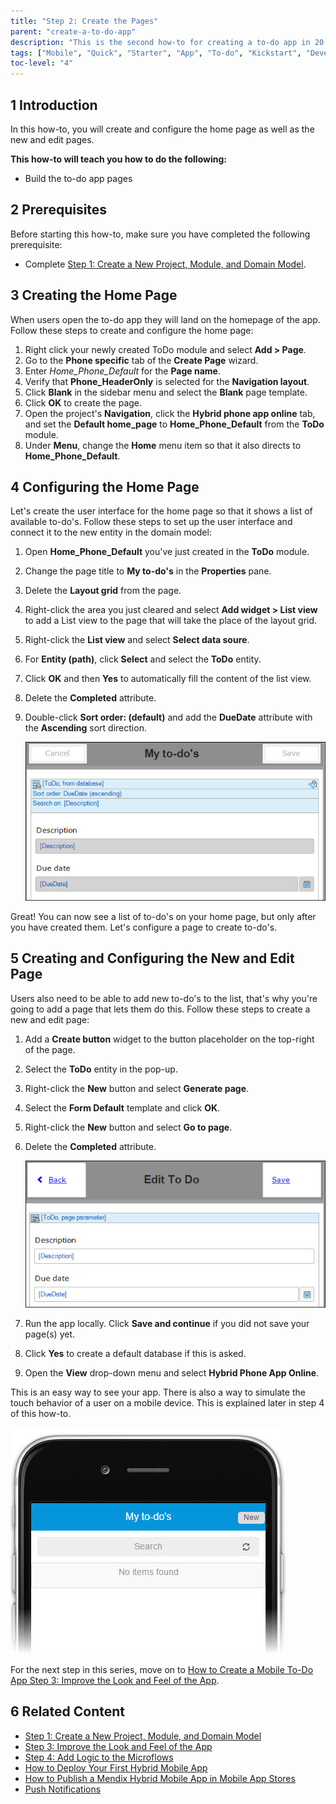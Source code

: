 ```yaml
---
title: "Step 2: Create the Pages"
parent: "create-a-to-do-app"
description: "This is the second how-to for creating a to-do app in 20 minutes using the Mendix Mobile Quick Starter app."
tags: ["Mobile", "Quick", "Starter", "App", "To-do", "Kickstart", "Development"]
toc-level: "4"
---
```


## 1 Introduction

In this how-to, you will create and configure the home page as well as the new and edit pages.

**This how-to will teach you how to do the following:**

* Build the to-do app pages

## 2 Prerequisites

Before starting this how-to, make sure you have completed the following prerequisite:

* Complete [Step 1: Create a New Project, Module, and Domain Model](create-a-to-do-app-1).

## 3 Creating the Home Page

When users open the to-do app they will land on the homepage of the app. Follow these steps to create and configure the home page:

1. Right click your newly created ToDo module and select **Add > Page**.
2. Go to the **Phone specific** tab of the **Create Page** wizard.
3. Enter *Home_Phone_Default* for the **Page name**.
4. Verify that **Phone_HeaderOnly** is selected for the **Navigation layout**.
5. Click **Blank** in the sidebar menu and select the **Blank** page template.
6. Click **OK** to create the page.
7. Open the project's **Navigation**, click the **Hybrid phone app online** tab, and set the **Default home_page** to **Home_Phone_Default** from the **ToDo** module.
8. Under **Menu**, change the **Home** menu item so that it also directs to **Home_Phone_Default**. 

## 4 Configuring the Home Page

Let's create the user interface for the home page so that it shows a list of available to-do's. Follow these steps to set up the user interface and connect it to the new entity in the domain model:

1. Open **Home_Phone_Default** you've just created in the **ToDo** module.
2. Change the page title to **My to-do's** in the **Properties** pane.
3. Delete the **Layout grid** from the page.
4. Right-click the area you just cleared and select **Add widget > List view** to add a List view to the page that will take the place of the layout grid.
5. Right-click the **List view** and select **Select data soure**.
6. For **Entity (path)**, click **Select** and select the **ToDo** entity.
7. Click **OK** and then **Yes** to automatically fill the content of the list view.
8. Delete the **Completed** attribute.
9. Double-click **Sort order: (default)** and add the **DueDate** attribute with the **Ascending** sort direction.

    ![](attachments/create-a-to-do-app/todo-03.jpg)

Great! You can now see a list of to-do's on your home page, but only after you have created them. Let's configure a page to create to-do's.

## 5 Creating and Configuring the New and Edit Page<a name="5"></a>

Users also need to be able to add new to-do's to the list, that's why you're going to add a page that lets them do this. Follow these steps to create a new and edit page:

1. Add a **Create button** widget to the button placeholder on the top-right of the page.
2. Select the **ToDo** entity in the pop-up.
3. Right-click the **New** button and select **Generate page**.
4. Select the **Form Default** template and click **OK**.
5. Right-click the **New** button and select **Go to page**.
6. Delete the **Completed** attribute.

    ![](attachments/create-a-to-do-app/todo-04.jpg)

7. Run the app locally. Click **Save and continue** if you did not save your page(s) yet.
8. Click **Yes** to create a default database if this is asked.
9. Open the **View** drop-down menu and select **Hybrid Phone App Online**.

This is an easy way to see your app. There is also a way to simulate the touch behavior of a user on a mobile device. This is explained later in step 4 of this how-to.

![](attachments/create-a-to-do-app/todo-06.jpg)

For the next step in this series, move on to [How to Create a Mobile To-Do App Step 3: Improve the Look and Feel of the App](create-a-to-do-app-3).

## 6 Related Content

* [Step 1: Create a New Project, Module, and Domain Model](create-a-to-do-app-1)
* [Step 3: Improve the Look and Feel of the App](create-a-to-do-app-3)
* [Step 4: Add Logic to the Microflows](create-a-to-do-app-4)
* [How to Deploy Your First Hybrid Mobile App](../mobile/deploy-your-first-hybrid-mobile-app)
* [How to Publish a Mendix Hybrid Mobile App in Mobile App Stores](../mobile/publishing-a-mendix-hybrid-mobile-app-in-mobile-app-stores)
* [Push Notifications](../mobile/push-notifications)
